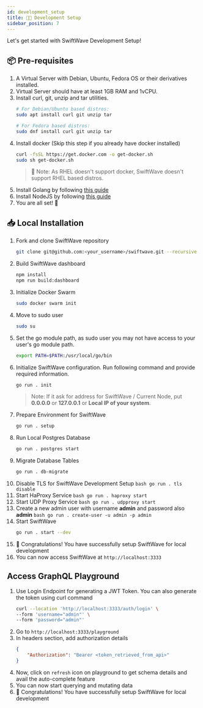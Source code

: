 ```yaml
---
id: development_setup
title: 👨‍💻 Development Setup
sidebar_position: 7
---
```


Let's get started with SwiftWave Development Setup!

## 📦 Pre-requisites
1. A Virtual Server with Debian, Ubuntu, Fedora OS or their derivatives installed.
2. Virtual Server should have at least 1GB RAM and 1vCPU.
3. Install curl, git, unzip and tar utilities.
    ```bash
    # For Debian/Ubuntu based distros:
    sudo apt install curl git unzip tar

    # For Fedora based distros:
    sudo dnf install curl git unzip tar
    ```
4. Install docker (Skip this step if you already have docker installed)
    ```bash
    curl -fsSL https://get.docker.com -o get-docker.sh
    sudo sh get-docker.sh
    ```
    > 📌 Note: As RHEL doesn't support docker, SwiftWave doesn't support RHEL based distros.
5. Install Golang by following [this guide](https://golang.org/doc/install)
6. Install NodeJS by following [this guide](https://deb.nodesource.com/)
7. You are all set! 🎉

## 📥 Local Installation
1. Fork and clone SwiftWave repository
    ```bash
    git clone git@github.com:<your_username>/swiftwave.git --recursive
    ```
2. Build SwiftWave dashboard
   ```bash
   npm install
   npm run build:dashboard
   ```
3. Initialize Docker Swarm
    ```bash
    sudo docker swarm init
    ```
4. Move to sudo user
    ```bash
    sudo su
    ```
5. Set the go module path, as sudo user you may not have access to your user's go module path.
    ```bash
    export PATH=$PATH:/usr/local/go/bin
    ```
6. Initialize SwiftWave configuration. Run following command and provide required information.
    ```bash
    go run . init
    ```
    > Note: If it ask for address for SwiftWave / Current Node, put **0.0.0.0** or **127.0.0.1** or **Local IP of your system**.
7. Prepare Environment for SwiftWave
    ```bash
    go run . setup
    ```
8.  Run Local Postgres Database
    ```bash
    go run . postgres start
    ```
9.  Migrate Database Tables
    ```bash
    go run . db-migrate
    ```
10.  Disable TLS for SwiftWave Development Setup
    ```bash
    go run . tls disable
    ```
11.  Start HaProxy Service
    ```bash
    go run . haproxy start
    ```
12.  Start UDP Proxy Service
    ```bash
    go run . udpproxy start
    ```
13.  Create a new admin user with username **admin** and password also **admin**
    ```bash
    go run . create-user -u admin -p admin
    ```
14. Start SwiftWave
    ```bash
    go run . start --dev
    ```
15. 🎉 Congratulations! You have successfully setup SwiftWave for local development
16. You can now access SwiftWave at `http://localhost:3333`

## Access GraphQL Playground
1. Use Login Endpoint for generating a JWT Token.
   You can also generate the token using curl command
    ```bash
   curl --location 'http://localhost:3333/auth/login' \
   --form 'username="admin"' \
   --form 'password="admin"'
   ```
2. Go to `http://localhost:3333/playground`
3. In headers section, add authorization details
   ```json
   {
       "Authorization": "Bearer <token_retrieved_from_api>"
   }
   ```
4. Now, click on `refresh` icon on playground to get schema details and avail the auto-complete feature
5. You can now start querying and mutating data
6. 🎉 Congratulations! You have successfully setup SwiftWave for local development